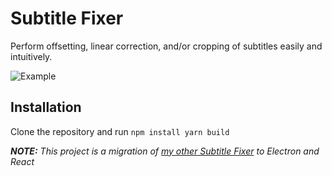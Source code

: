 # Subtitle Fixer
Perform offsetting, linear correction, and/or cropping of subtitles easily and intuitively.

![Example](https://i.imgur.com/KS8FHJ1.png)

## Installation

Clone the repository and run 
`
npm install
yarn build
`

___NOTE:__ This project is a migration of [my other Subtitle Fixer](https://github.com/jdboris/subtitle-fixer) to Electron and React_

